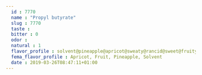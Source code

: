 ```yaml
---
  id : 7770
  name : "Propyl butyrate"
  slug : 7770
  taste : 
  bitter : 0
  odor : 
  natural : 1
  flavor_profile : solvent@pineapple@apricot@sweaty@rancid@sweet@fruity
  fema_flavor_profile : Apricot, Fruit, Pineapple, Solvent
  date : 2019-03-26T08:47:11+01:00
---
```



